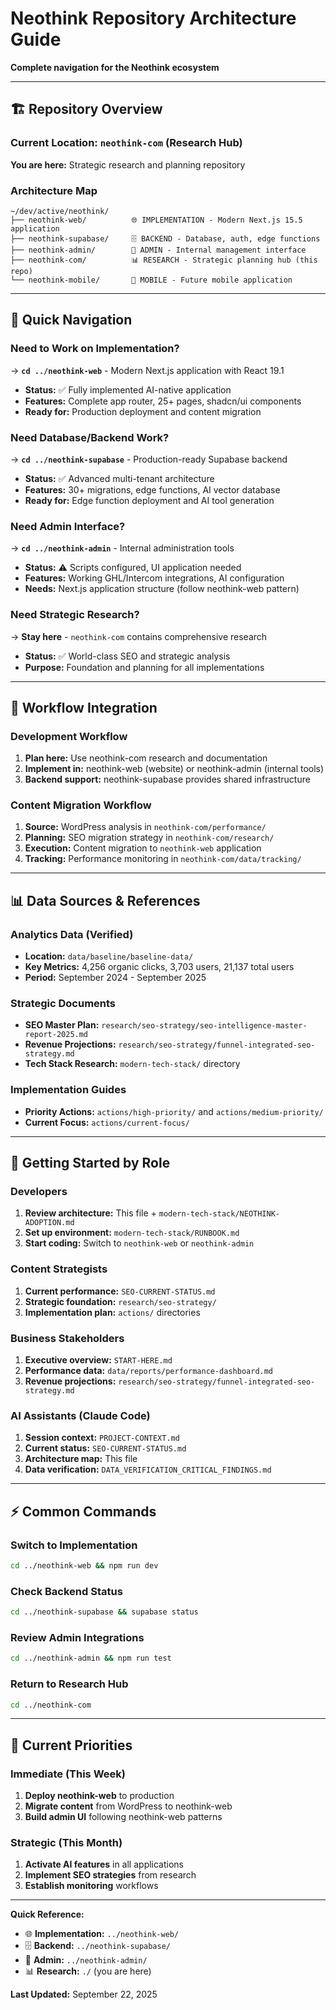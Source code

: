 # Neothink Repository Architecture Guide

**Complete navigation for the Neothink ecosystem**

---

## 🏗️ **Repository Overview**

### Current Location: `neothink-com` (Research Hub)
**You are here:** Strategic research and planning repository

### Architecture Map
```
~/dev/active/neothink/
├── neothink-web/          🌐 IMPLEMENTATION - Modern Next.js 15.5 application
├── neothink-supabase/     🗄️ BACKEND - Database, auth, edge functions
├── neothink-admin/        🔧 ADMIN - Internal management interface
├── neothink-com/          📊 RESEARCH - Strategic planning hub (this repo)
└── neothink-mobile/       📱 MOBILE - Future mobile application
```

---

## 📍 **Quick Navigation**

### Need to Work on Implementation?
→ **`cd ../neothink-web`** - Modern Next.js application with React 19.1
- **Status:** ✅ Fully implemented AI-native application
- **Features:** Complete app router, 25+ pages, shadcn/ui components
- **Ready for:** Production deployment and content migration

### Need Database/Backend Work?
→ **`cd ../neothink-supabase`** - Production-ready Supabase backend
- **Status:** ✅ Advanced multi-tenant architecture
- **Features:** 30+ migrations, edge functions, AI vector database
- **Ready for:** Edge function deployment and AI tool generation

### Need Admin Interface?
→ **`cd ../neothink-admin`** - Internal administration tools
- **Status:** ⚠️ Scripts configured, UI application needed
- **Features:** Working GHL/Intercom integrations, AI configuration
- **Needs:** Next.js application structure (follow neothink-web pattern)

### Need Strategic Research?
→ **Stay here** - `neothink-com` contains comprehensive research
- **Status:** ✅ World-class SEO and strategic analysis
- **Purpose:** Foundation and planning for all implementations

---

## 🔄 **Workflow Integration**

### Development Workflow
1. **Plan here:** Use neothink-com research and documentation
2. **Implement in:** neothink-web (website) or neothink-admin (internal tools)
3. **Backend support:** neothink-supabase provides shared infrastructure

### Content Migration Workflow
1. **Source:** WordPress analysis in `neothink-com/performance/`
2. **Planning:** SEO migration strategy in `neothink-com/research/`
3. **Execution:** Content migration to `neothink-web` application
4. **Tracking:** Performance monitoring in `neothink-com/data/tracking/`

---

## 📊 **Data Sources & References**

### Analytics Data (Verified)
- **Location:** `data/baseline/baseline-data/`
- **Key Metrics:** 4,256 organic clicks, 3,703 users, 21,137 total users
- **Period:** September 2024 - September 2025

### Strategic Documents
- **SEO Master Plan:** `research/seo-strategy/seo-intelligence-master-report-2025.md`
- **Revenue Projections:** `research/seo-strategy/funnel-integrated-seo-strategy.md`
- **Tech Stack Research:** `modern-tech-stack/` directory

### Implementation Guides
- **Priority Actions:** `actions/high-priority/` and `actions/medium-priority/`
- **Current Focus:** `actions/current-focus/`

---

## 🚀 **Getting Started by Role**

### Developers
1. **Review architecture:** This file + `modern-tech-stack/NEOTHINK-ADOPTION.md`
2. **Set up environment:** `modern-tech-stack/RUNBOOK.md`
3. **Start coding:** Switch to `neothink-web` or `neothink-admin`

### Content Strategists
1. **Current performance:** `SEO-CURRENT-STATUS.md`
2. **Strategic foundation:** `research/seo-strategy/`
3. **Implementation plan:** `actions/` directories

### Business Stakeholders
1. **Executive overview:** `START-HERE.md`
2. **Performance data:** `data/reports/performance-dashboard.md`
3. **Revenue projections:** `research/seo-strategy/funnel-integrated-seo-strategy.md`

### AI Assistants (Claude Code)
1. **Session context:** `PROJECT-CONTEXT.md`
2. **Current status:** `SEO-CURRENT-STATUS.md`
3. **Architecture map:** This file
4. **Data verification:** `DATA_VERIFICATION_CRITICAL_FINDINGS.md`

---

## ⚡ **Common Commands**

### Switch to Implementation
```bash
cd ../neothink-web && npm run dev
```

### Check Backend Status
```bash
cd ../neothink-supabase && supabase status
```

### Review Admin Integrations
```bash
cd ../neothink-admin && npm run test
```

### Return to Research Hub
```bash
cd ../neothink-com
```

---

## 🎯 **Current Priorities**

### Immediate (This Week)
1. **Deploy neothink-web** to production
2. **Migrate content** from WordPress to neothink-web
3. **Build admin UI** following neothink-web patterns

### Strategic (This Month)
1. **Activate AI features** in all applications
2. **Implement SEO strategies** from research
3. **Establish monitoring** workflows

---

**Quick Reference:**
- 🌐 **Implementation:** `../neothink-web/`
- 🗄️ **Backend:** `../neothink-supabase/`
- 🔧 **Admin:** `../neothink-admin/`
- 📊 **Research:** `./` (you are here)

**Last Updated:** September 22, 2025